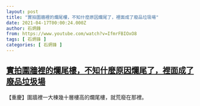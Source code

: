 ```yaml
---
layout: post
title: "實拍圍牆裡的爛尾樓，不知什麼原因爛尾了，裡面成了廢品垃圾場"
date: 2021-04-17T00:00:24.000Z
author: 石炳鋒
from: https://www.youtube.com/watch?v=IfmrFBIOxO8
tags: [ 石炳锋 ]
categories: [ 石炳锋 ]
---
```

<!--1618617624000-->
[實拍圍牆裡的爛尾樓，不知什麼原因爛尾了，裡面成了廢品垃圾場](https://www.youtube.com/watch?v=IfmrFBIOxO8)
------

<div>
【重慶】圍牆裡一大棟幾十層樓高的爛尾樓，就荒廢在那裡。
</div>
